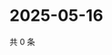 # 2025-05-16

共 0 条

<!-- BEGIN ZHIHUVIDEO -->
<!-- 最后更新时间 Fri May 16 2025 20:21:49 GMT+0800 (China Standard Time) -->

<!-- END ZHIHUVIDEO -->
